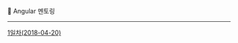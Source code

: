 :memo: Angular 멘토링

---

[1일차(2018-04-20)](https://github.com/Munchurwoo/Angular_Study/blob/master/Angular_Reference/Day_1.md)
